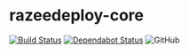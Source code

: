 # razeedeploy-core

[![Build Status](https://travis-ci.com/razee-io/razeedeploy-core.svg?branch=master)](https://travis-ci.com/razee-io/razeedeploy-core)
[![Dependabot Status](https://api.dependabot.com/badges/status?host=github&repo=razee-io/razeedeploy-core)](https://dependabot.com)
![GitHub](https://img.shields.io/github/license/razee-io/RemoteResource.svg?color=success)

